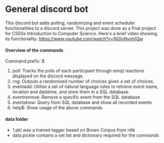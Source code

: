 # General discord bot

This discord bot adds polling, randomizing and event scheduler functionalities to a discord server. This project was done as a final project for CS50x Introduction to Computer Science. 
Here's a brief video showing its functionality: https://www.youtube.com/watch?v=9jGIvNvmVQw

#### Overview of the commands
Command prefix: $
1. poll: Tracks the polls of each participant through emoji reactions displayed on the discord message.
2. rng: Outputs a randomised number of choices given a set of choices.
3. eventadd: Utilise a set of natural language rules to retrieve event name, location and datetime, and store them in a SQL database.
4. eventremove: Remove a specific event from the SQL database
5. eventshow: Query from SQL database and show all recorded events
6. help$: Show usage of the above commands

#### data folder
- 1.pkl was a trained tagger based on Brown Corpus from nltk
- data.pickle contains a set list and dictionary required for the commands
